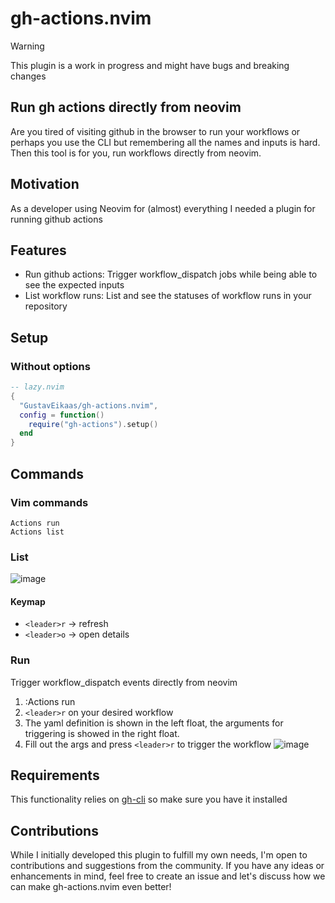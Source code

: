 # gh-actions.nvim

> [!Warning]
> This plugin is a work in progress and might have bugs and breaking changes

## Run gh actions directly from neovim
Are you tired of visiting github in the browser to run your workflows or perhaps you use the CLI but remembering all the names and inputs is hard. Then this tool is for you, run workflows directly from neovim.

## Motivation
As a developer using Neovim for (almost) everything I needed a plugin for running github actions

## Features

- Run github actions: Trigger workflow_dispatch jobs while being able to see the expected inputs
- List workflow runs: List and see the statuses of workflow runs in your repository

## Setup

### Without options
```lua
-- lazy.nvim
{
  "GustavEikaas/gh-actions.nvim",
  config = function()
    require("gh-actions").setup()
  end
}
```

## Commands

### Vim commands
```
Actions run
Actions list
```

### List

![image](https://github.com/user-attachments/assets/355ff0a1-e25b-4c94-b4be-68375d2963b7)

#### Keymap

- `<leader>r` -> refresh
- `<leader>o` -> open details

### Run
Trigger workflow_dispatch events directly from neovim

1. :Actions run
2. `<leader>r` on your desired workflow
3. The yaml definition is shown in the left float, the arguments for triggering is showed in the right float.
4. Fill out the args and press `<leader>r` to trigger the workflow
![image](https://github.com/user-attachments/assets/b988df90-df39-4748-b3bf-e3a315840d30)

## Requirements
This functionality relies on [gh-cli](https://cli.github.com/) so make sure you have it installed

## Contributions
While I initially developed this plugin to fulfill my own needs, I'm open to contributions and suggestions from the community. If you have any ideas or enhancements in mind, feel free to create an issue and let's discuss how we can make gh-actions.nvim even better!

